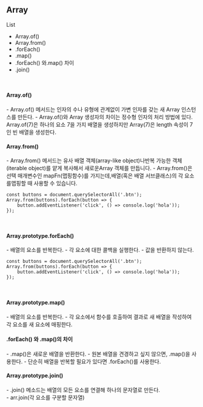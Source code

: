 Array
-

List
- Array.of()
- Array.from()
- .forEach()
- .map()
- .forEach() 와.map() 차이
- .join()

<br />

<h4>Array.of()</h4>
- Array.of() 메서드는 인자의 수나 유형에 관계없이 가변 인자를 갖는 새 Array 인스턴스를 만든다.
- Array.of()와 Array 생성자의 차이는 정수형 인자의 처리 방법에 있다. Array.of(7)은 하나의 요소 7을 가지 배열을 생성하지만 Array(7)은 length 속성이 7인 빈 배열을 생성한다.

<br />

<h4>Array.from()</h4>
- Array.from() 메서드는 유사 배열 객체(array-like object)나반복 가능한 객체(iterable object)를 얕게 복사해서 새로운Array 객체를 만듭니다.
- Array.from()은 선택 매개변수인 mapFn(맵핑함수)를 가지는데,배열(혹은 배열 서브클래스)의 각 요소를맵핑할 때 사용할 수 있습니다.

```
const buttons = document.querySelectorAll('.btn');
Array.from(buttons).forEach(button => {
    button.addEventListener('click', () => console.log('hola'));
});
```

<br />

<h4>Array.prototype.forEach()</h4>
- 배열의 요소를 반복한다.
- 각 요소에 대한 콜백을 실행한다.
- 값을 반환하지 않는다.

```
const buttons = document.querySelectorAll('.btn');
Array.from(buttons).forEach(button => {
    button.addEventListener('click', () => console.log('hola'));
});
```

<br />

<h4>Array.prototype.map()</h4>
- 배열의 요소를 반복한다.
- 각 요소에서 함수를 호출하여 결과로 새 배열을 작성하여 각 요소를 새 요소에 매핑한다.

<br />

<h4>.forEach() 와 .map()의 차이</h4>
- .map()은 새로운 배열을 반환한다.
- 원본 배열을 견경하고 싶지 않으면, .map()을 사용한다.
- 단순히 배열을 반복할 필요가 있다면 .forEach()를 사용한다.

<br />

<h4>Array.prototype.join()</h4>
- .join() 메소드는 배열의 모든 요소를 연결해 하나의 문자열로 만든다. <br />
- arr.join(각 요소를 구분할 문자열)